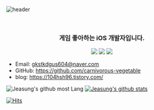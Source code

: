 ![header](https://capsule-render.vercel.app/api?type=Slice&color=gradient&customColorList=1&height=300&section=header&text=YACHAE&desc=한상현&fontSize=90&animation=twinkling&fontAlignY=90&descAlignY=70)

<br>

<h3 align="center">
게임 좋아하는 iOS 개발자입니다.
</h3>
  
<p align="center">
<img src="https://img.shields.io/badge/iOS-000000?style=flat-square&logo=iOS&logoColor=white"/></a>
<img src="https://img.shields.io/badge/Swift-F05138?style=flat-square&logo=Swift&logoColor=white"/></a>
<img src="https://img.shields.io/badge/Xcode-147EFB?style=flat-square&logo=Xcode&logoColor=white"/></a>
</p>

- Email: gkstkdgus604@naver.com
- GitHub: https://github.com/carnivorous-vegetable
- blog: https://104hsh96.tistory.com/

![Jeasung's github most Lang](https://github-readme-stats.vercel.app/api/top-langs/?username=carnivorous-vegetable&layout=compact&theme=tokyonight)
[![Jeasung's github stats](https://github-readme-stats.vercel.app/api?username=carnivorous-vegetable)](https://github.com/anuraghazra/github-readme-stats)

[![Hits](https://hits.seeyoufarm.com/api/count/incr/badge.svg?url=https%3A%2F%2Fgithub.com%2Fcarnivorous-vegetable&count_bg=%2379C83D&title_bg=%23555555&icon=&icon_color=%23E7E7E7&title=hits&edge_flat=false)](https://hits.seeyoufarm.com)

